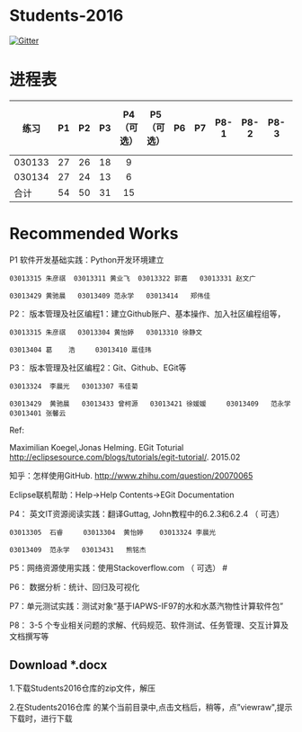 
# Students-2016

[![Gitter](https://badges.gitter.im/Py03013052/Students2016.svg)](https://gitter.im/Py03013052/Students2016?utm_source=badge&utm_medium=badge&utm_campaign=pr-badge)

# 进程表

|  练习      | P1  | P2  | P3  | P4（可选）  | P5 （可选） | P6  | P7  |P8-1 |P8-2 |P8-3|P8-4（可选）|P8-5（可选）|
| ------ |:---:|:---:|:---:|:---:|:---:|:---:|:---:|:---:|:---:|:---:|:---:|---:|
| 030133 | 27  | 26  | 18  |  9  |     |     |     |     |     |     |     |    |
| 030134 | 27  | 24  | 13  |  6  |     |     |     |     |     |     |     |    |
|  合计            | 54  | 50  | 31  |  15 |     |     |     |     |     |     |     |    |

# Recommended Works

P1 软件开发基础实践：Python开发环境建立 

    03013315 朱彦祺  03013311 黄业飞  03013322 郭嘉   03013331 赵文广

    03013429 黄驰晨   03013409 范永学   03013414   郑伟佳
    
P2： 版本管理及社区编程1：建立Github账户、基本操作、加入社区编程组等， 

    03013315 朱彦祺   03013304 黄怡婷   03013310 徐静文 

    03013404 葛    浩     03013410 扈佳玮

P3： 版本管理及社区编程2：Git、Github、EGit等 

    03013324  李晨光   03013307 韦佳菊

    03013429  黄驰晨   03013433 曾柯源   03013421 徐媛媛     03013409   范永学    03013401 张馨云

Ref: 

Maximilian Koegel,Jonas Helming. EGit Toturial http://eclipsesource.com/blogs/tutorials/egit-tutorial/. 2015.02

知乎：怎样使用GitHub. http://www.zhihu.com/question/20070065

Eclipse联机帮助：Help->Help Contents->EGit Documentation


P4： 英文IT资源阅读实践：翻译Guttag, John教程中的6.2.3和6.2.4 （ 可选）

    03013305  石睿     03013304  黄怡婷    03013324 李晨光

    03013409  范永学   03013431   熊铭杰


P5：网络资源使用实践：使用Stackoverflow.com （ 可选） #

P6： 数据分析：统计、回归及可视化

P7：单元测试实践：测试对象“基于IAPWS-IF97的水和水蒸汽物性计算软件包” 

P8： 3-5 个专业相关问题的求解、代码规范、软件测试、任务管理、交互计算及文档撰写等 

## Download *.docx

1.下载Students2016仓库的zip文件，解压

2.在Students2016仓库 的某个当前目录中,点击文档后，稍等，点”viewraw",提示下载时，进行下载
        

 
